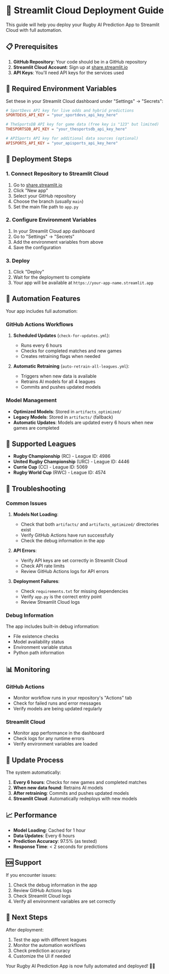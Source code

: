 # 🚀 Streamlit Cloud Deployment Guide

This guide will help you deploy your Rugby AI Prediction App to Streamlit Cloud with full automation.

## 📋 Prerequisites

1. **GitHub Repository**: Your code should be in a GitHub repository
2. **Streamlit Cloud Account**: Sign up at [share.streamlit.io](https://share.streamlit.io)
3. **API Keys**: You'll need API keys for the services used

## 🔑 Required Environment Variables

Set these in your Streamlit Cloud dashboard under "Settings" → "Secrets":

```toml
# SportDevs API key for live odds and hybrid predictions
SPORTDEVS_API_KEY = "your_sportdevs_api_key_here"

# TheSportsDB API key for game data (free key is "123" but limited)
THESPORTSDB_API_KEY = "your_thesportsdb_api_key_here"

# APISports API key for additional data sources (optional)
APISPORTS_API_KEY = "your_apisports_api_key_here"
```

## 🚀 Deployment Steps

### 1. Connect Repository to Streamlit Cloud

1. Go to [share.streamlit.io](https://share.streamlit.io)
2. Click "New app"
3. Select your GitHub repository
4. Choose the branch (usually `main`)
5. Set the main file path to `app.py`

### 2. Configure Environment Variables

1. In your Streamlit Cloud app dashboard
2. Go to "Settings" → "Secrets"
3. Add the environment variables from above
4. Save the configuration

### 3. Deploy

1. Click "Deploy" 
2. Wait for the deployment to complete
3. Your app will be available at `https://your-app-name.streamlit.app`

## 🔄 Automation Features

Your app includes full automation:

### GitHub Actions Workflows

1. **Scheduled Updates** (`check-for-updates.yml`):
   - Runs every 6 hours
   - Checks for completed matches and new games
   - Creates retraining flags when needed

2. **Automatic Retraining** (`auto-retrain-all-leagues.yml`):
   - Triggers when new data is available
   - Retrains AI models for all 4 leagues
   - Commits and pushes updated models

### Model Management

- **Optimized Models**: Stored in `artifacts_optimized/`
- **Legacy Models**: Stored in `artifacts/` (fallback)
- **Automatic Updates**: Models are updated every 6 hours when new games are completed

## 🏉 Supported Leagues

- **Rugby Championship** (RC) - League ID: 4986
- **United Rugby Championship** (URC) - League ID: 4446  
- **Currie Cup** (CC) - League ID: 5069
- **Rugby World Cup** (RWC) - League ID: 4574

## 🔧 Troubleshooting

### Common Issues

1. **Models Not Loading**:
   - Check that both `artifacts/` and `artifacts_optimized/` directories exist
   - Verify GitHub Actions have run successfully
   - Check the debug information in the app

2. **API Errors**:
   - Verify API keys are set correctly in Streamlit Cloud
   - Check API rate limits
   - Review GitHub Actions logs for API errors

3. **Deployment Failures**:
   - Check `requirements.txt` for missing dependencies
   - Verify `app.py` is the correct entry point
   - Review Streamlit Cloud logs

### Debug Information

The app includes built-in debug information:
- File existence checks
- Model availability status
- Environment variable status
- Python path information

## 📊 Monitoring

### GitHub Actions
- Monitor workflow runs in your repository's "Actions" tab
- Check for failed runs and error messages
- Verify models are being updated regularly

### Streamlit Cloud
- Monitor app performance in the dashboard
- Check logs for any runtime errors
- Verify environment variables are loaded

## 🔄 Update Process

The system automatically:
1. **Every 6 hours**: Checks for new games and completed matches
2. **When new data found**: Retrains AI models
3. **After retraining**: Commits and pushes updated models
4. **Streamlit Cloud**: Automatically redeploys with new models

## 📈 Performance

- **Model Loading**: Cached for 1 hour
- **Data Updates**: Every 6 hours
- **Prediction Accuracy**: 97.5% (as tested)
- **Response Time**: < 2 seconds for predictions

## 🆘 Support

If you encounter issues:
1. Check the debug information in the app
2. Review GitHub Actions logs
3. Check Streamlit Cloud logs
4. Verify all environment variables are set correctly

## 🎯 Next Steps

After deployment:
1. Test the app with different leagues
2. Monitor the automation workflows
3. Check prediction accuracy
4. Customize the UI if needed

Your Rugby AI Prediction App is now fully automated and deployed! 🏉🤖
